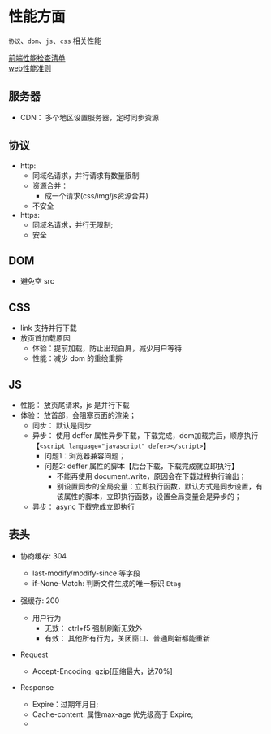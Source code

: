 

# 性能方面
`协议`、`dom`、`js`、`css` 相关性能

[前端性能检查清单](http://note.youdao.com/noteshare?id=782281fd294a0510d83cb49d4b30a33d)  
[web性能准则](https://www.cnblogs.com/nanshanlaoyao/p/6371452.html)

## 服务器
  - CDN： 多个地区设置服务器，定时同步资源

## 协议
  - http: 
    - 同域名请求，并行请求有数量限制
    - 资源合并： 
      - 成一个请求(css/img/js资源合并) 
    - 不安全
  - https: 
    - 同域名请求，并行无限制;
    - 安全


## DOM
  - 避免空 src


## CSS
  - link 支持并行下载
  - 放页首加载原因
    - 体验：提前加载，防止出现白屏，减少用户等待
    - 性能：减少 dom 的重绘重排


## JS
  - 性能： 放页尾请求，js 是并行下载
  - 体验： 放首部，会阻塞页面的渲染；
    - 同步： 默认是同步
    - 异步： 使用 deffer 属性异步下载，下载完成，dom加载完后，顺序执行 【`<script language="javascript" defer></script>`】
      - 问题1：浏览器兼容问题；
      - 问题2: deffer 属性的脚本【后台下载，下载完成就立即执行】
        - 不能再使用 document.write，原因会在下载过程执行输出；
        - 别设置同步的全局变量：立即执行函数，默认方式是同步设置，有该属性的脚本，立即执行函数，设置全局变量会是异步的；
    - 异步： async 下载完成立即执行

## 表头
  - 协商缓存: 304
    - last-modify/modify-since 等字段
    - if-None-Match: 判断文件生成的唯一标识 `Etag`
  - 强缓存: 200
    - 用户行为
      - 无效： ctrl+f5 强制刷新无效外
      - 有效： 其他所有行为，关闭窗口、普通刷新都能重新
  - Request
    - Accept-Encoding: gzip[压缩最大，达70%]

  - Response
    - Expire：过期年月日;
    - Cache-content: 属性max-age 优先级高于 Expire;
    - 